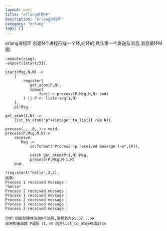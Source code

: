 ```yaml
---
layout: post
title: "erlang进程环"
description: "erlang进程环"
category: "erlang"
tags: []
---
```




erlang进程环
创建N个进程形成一个环,向环的i默认第一个发送与消息,消息循环M圈.

	-module(ring).
	-export([start/3]).
	               
	start(Msg,N,M) ->
	    [
	        register(
	           get_atom(P,N),
	           spawn(
	               fun()-> precess(P,Msg,M,N) end)
	        ) || P <- lists:seq(1,N)
	    ],
	    p1!Msg.
	               
	get_atom(I,N) ->
	    list_to_atom("p"++integer_to_list(I rem N)).
	               
	precess(_,_,0,_)-> void;
	precess(P,Msg,M,N)->
	    receive
	       Msg ->
	           io:format("Process ~p received message !~n",[P]),
	               
	           catch get_atom(P+1,N)!Msg,
	           precess(P,Msg,M-1,N)
	    end.
	 
	ring:start("hello",2,3).
	结果:
	Process 1 received message !
	"hello"
	Process 2 received message !
	Process 1 received message !
	Process 2 received message !
	Process 1 received message !
	Process 2 received message !
	
	分析:初始创建并注册N个进程,进程名为p1,p2...pn
	采用构造函数 P遍历（1，N）结合list_to_atom形成atom